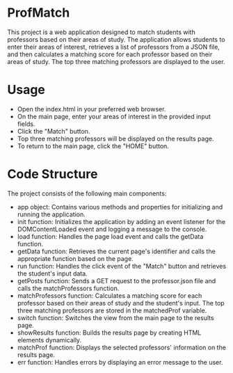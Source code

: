 # ProfMatch

This project is a web application designed to match students with professors based on their areas of study. The application allows students to enter their areas of interest, retrieves a list of professors from a JSON file, and then calculates a matching score for each professor based on their areas of study. The top three matching professors are displayed to the user.

# Usage

- Open the index.html in your preferred web browser.
- On the main page, enter your areas of interest in the provided input fields.
- Click the "Match" button.
- Top three matching professors will be displayed on the results page.
- To return to the main page, click the "HOME" button.


# Code Structure

The project consists of the following main components:

- app object: Contains various methods and properties for initializing and running the application.
- init function: Initializes the application by adding an event listener for the DOMContentLoaded event and logging a message to the console.
- load function: Handles the page load event and calls the getData function.
- getData function: Retrieves the current page's identifier and calls the appropriate function based on the page.
- run function: Handles the click event of the "Match" button and retrieves the student's input data.
- getPosts function: Sends a GET request to the professor.json file and calls the matchProfessors function.
- matchProfessors function: Calculates a matching score for each professor based on their areas of study and the student's input. The top three matching professors are stored in the matchedProf variable.
- switch function: Switches the view from the main page to the results page.
- showResults function: Builds the results page by creating HTML elements dynamically.
- matchProf function: Displays the selected professors' information on the results page.
- err function: Handles errors by displaying an error message to the user.

